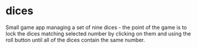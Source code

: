 # dices

Small game app managing a set of nine dices - the point of the game is to lock the dices matching selected number by clicking on them and using the roll button until all of the dices contain the same number.
